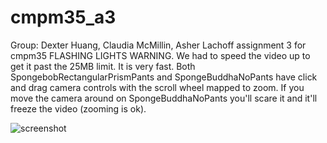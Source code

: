# cmpm35_a3
Group: Dexter Huang, Claudia McMillin, Asher Lachoff
assignment 3 for cmpm35
FLASHING LIGHTS WARNING. We had to speed the video up to get it past the 25MB limit. It is very fast. 
Both SpongebobRectangularPrismPants and SpongeBuddhaNoPants have click and drag camera controls with the scroll wheel mapped to zoom. If you move the camera around on SpongeBuddhaNoPants you'll scare it and it'll freeze the video (zooming is ok). 

![screenshot](https://user-images.githubusercontent.com/74680764/102150195-dea48200-3e24-11eb-9fa5-054f623c81bc.png)
